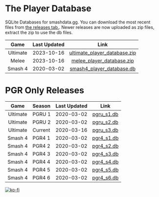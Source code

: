 # The Player Database
SQLite Databases for smashdata.gg. You can download the most recent files from [the releases tab.](https://github.com/smashdata/ThePlayerDatabase/releases). Newer releases are now uploaded as zip files, extract the zip to use the db files.

| Game     | Last Updated | Link |
|:--------:|:------------:|:----:|
| Ultimate |  2023-10-16  | [ultimate_player_database.zip](https://github.com/smashdata/ThePlayerDatabase/releases/download/v2023.10.15/ultimate_player_database.zip) |
| Melee    |  2023-10-16  | [melee_player_database.zip](https://github.com/smashdata/ThePlayerDatabase/releases/download/v2023.10.15/melee_player_database.zip)       |
| Smash 4  |  2020-03-02  | [smash4_player_database.db](https://github.com/smashdata/ThePlayerDatabase/releases/download/vPGR4.2/smash4_player_database.db)           |

# PGR Only Releases
| Game     | Season | Last Updated | Link |
|:--------:|:-------|:------------:|:----:|
| Ultimate | PGRU 1 | 2020-03-02   | [pgru_s1.db](https://github.com/smashdata/ThePlayerDatabase/releases/download/vPGRU.S1.2/pgru_s1.db)   |
| Ultimate | PGRU 2 | 2020-03-02   | [pgru_s2.db](https://github.com/smashdata/ThePlayerDatabase/releases/download/vPGRU.S2.2/pgru_s2.db)   |
| Ultimate | Current| 2020-03-16   | [pgru_s3.db](https://github.com/smashdata/ThePlayerDatabase/releases/download/vPGRU.S3.W12/pgru_s3.db) |
| Smash 4  | PGR4 1 | 2020-03-02   | [pgr4_s1.db](https://github.com/smashdata/ThePlayerDatabase/releases/download/vPGR4.2/pgr4_s1.db)      |
| Smash 4  | PGR4 2 | 2020-03-02   | [pgr4_s2.db](https://github.com/smashdata/ThePlayerDatabase/releases/download/vPGR4.2/pgr4_s2.db)      |
| Smash 4  | PGR4 3 | 2020-03-02   | [pgr4_s3.db](https://github.com/smashdata/ThePlayerDatabase/releases/download/vPGR4.2/pgr4_s3.db)      |
| Smash 4  | PGR4 4 | 2020-03-02   | [pgr4_s4.db](https://github.com/smashdata/ThePlayerDatabase/releases/download/vPGR4.2/pgr4_s4.db)      |
| Smash 4  | PGR4 5 | 2020-03-02   | [pgr4_s5.db](https://github.com/smashdata/ThePlayerDatabase/releases/download/vPGR4.2/pgr4_s5.db)      |
| Smash 4  | PGR4 6 | 2020-03-02   | [pgr4_s6.db](https://github.com/smashdata/ThePlayerDatabase/releases/download/vPGR4.2/pgr4_s6.db)      |
 

[![ko-fi](https://www.ko-fi.com/img/githubbutton_sm.svg)](https://ko-fi.com/N4N81EIYD)

